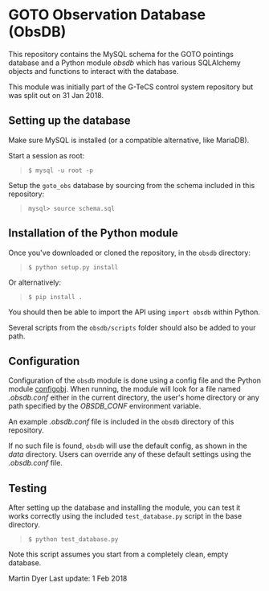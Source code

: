 # GOTO Observation Database (ObsDB)

This repository contains the MySQL schema for the GOTO pointings database and a Python module *obsdb* which has various SQLAlchemy objects and functions to interact with the database.

This module was initially part of the G-TeCS control system repository but was split out on 31 Jan 2018.


Setting up the database
-----------------------

Make sure MySQL is installed (or a compatible alternative, like MariaDB).

Start a session as root:
> `$ mysql -u root -p`

Setup the `goto_obs` database by sourcing from the schema included in this repository:
> `mysql> source schema.sql`


Installation of the Python module
---------------------------------

Once you've downloaded or cloned the repository, in the `obsdb` directory:

> `$ python setup.py install`

Or alternatively:

> `$ pip install .`

You should then be able to import the API using `import obsdb` within Python.

Several scripts from the `obsdb/scripts` folder should also be added to your path.


Configuration
-------------
Configuration of the `obsdb` module is done using a config file and the Python module [configobj](http://configobj.readthedocs.io/en/latest/).
When running, the module will look for a file named *.obsdb.conf* either in the current directory, the user's home directory or any path specified by the *OBSDB_CONF* environment variable.

An example *.obsdb.conf* file is included in the `obsdb` directory of this repository.

If no such file is found, `obsdb` will use the default config, as shown in the *data* directory.
Users can override any of these default settings using the *.obsdb.conf* file.


Testing
-------

After setting up the database and installing the module, you can test it works correctly using the included `test_database.py` script in the base directory.

> `$ python test_database.py`

Note this script assumes you start from a completely clean, empty database.


Martin Dyer
Last update: 1 Feb 2018
